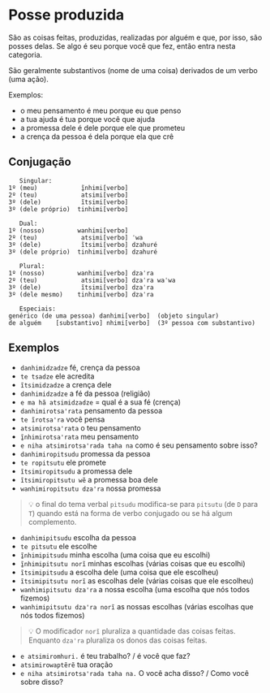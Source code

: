 # Posse produzida

São as coisas feitas, produzidas, realizadas por alguém e que, por isso, são posses delas. Se algo é seu porque você que fez, então entra nesta categoria.

São geralmente substantivos (nome de uma coisa) derivados de um verbo (uma ação).

Exemplos:

- o meu pensamento é meu porque eu que penso
- a tua ajuda é tua porque você que ajuda
- a promessa dele é dele porque ele que prometeu
- a crença da pessoa é dela porque ela que crê

## Conjugação

```text
   Singular:
1º (meu)            ĩ̱nhimi[verbo]                   
2º (teu)            atsimi[verbo]                   
3º (dele)           ĩtsimi[verbo]                   
3º (dele próprio)  tinhimi[verbo]                   
                                                
   Dual:                                               
1º (nosso)         wanhimi[verbo]             
2º (teu)            atsimi[verbo] ˈwa
3º (dele)           ĩtsimi[verbo] dzahuré
3º (dele próprio)  tinhimi[verbo] dzahuré

   Plural:
1º (nosso)         wanhimi[verbo] dzaˈra
2º (teu)            atsimi[verbo] dzaˈra waˈwa
3º (dele)           ĩtsimi[verbo] dzaˈra
3º (dele mesmo)    tinhimi[verbo] dzaˈra

   Especiais:
genérico (de uma pessoa) danhimi[verbo]  (objeto singular)
de alguém    [substantivo] nhimi[verbo]  (3º pessoa com substantivo)
```

## Exemplos

- `danhimidzadze` fé, crença da pessoa
- `te tsadze` ele acredita
- `ĩtsimidzadze` a crença dele
- `danhimidzadze` a fé da pessoa (religião)
- `e ma hã atsimidzadze` = qual é a sua fé (crença)
- `danhimirotsaꞌrata` pensamento da pessoa
- `te ĩrotsaꞌra` você pensa
- `atsimirotsaꞌrata` o teu pensamento
- `ĩ̱nhimirotsaꞌrata` meu pensamento
- `e niha atsimirotsaꞌrada taha na` como é seu pensamento sobre isso?
- `danhimiropitsudu` promessa da pessoa
- `te ropitsutu` ele promete
- `ĩtsimiropitsudu` a promessa dele
- `ĩtsimiropitsutu wẽ` a promessa boa dele
- `wanhimiropitsutu dzaꞌra` nossa promessa

> 💡 o final do tema verbal `pitsudu` modifica-se para `pitsutu`  (de `D` para `T`) quando está na forma de verbo conjugado ou se há algum complemento.

- `danhimipitsudu` escolha da pessoa
- `te pitsutu` ele escolhe
- `ĩ̱nhimipitsudu` minha escolha (uma coisa que eu escolhi)
- `ĩ̱nhimipitsutu norĩ` minhas escolhas (várias coisas que eu escolhi)
- `ĩtsimipitsudu` a escolha dele (uma coisa que ele escolheu)
- `ĩtsimipitsutu norĩ` as escolhas dele (várias coisas que ele escolheu)
- `wanhimipitsutu dzaꞌra` a nossa escolha (uma escolha que nós todos fizemos)
- `wanhimipitsutu dzaꞌra norĩ` as nossas escolhas (várias escolhas que nós todos fizemos)

>💡 O modificador `norĩ` pluraliza a quantidade das coisas feitas. Enquanto `dzaꞌra` pluraliza os donos das coisas feitas.

- `e atsimiromhuri.` é teu trabalho? / é você que faz?
- `atsimirowaptẽrẽ` tua oração
- `e niha atsimirotsaꞌrada taha na.` O você acha disso? / Como você sobre disso?
